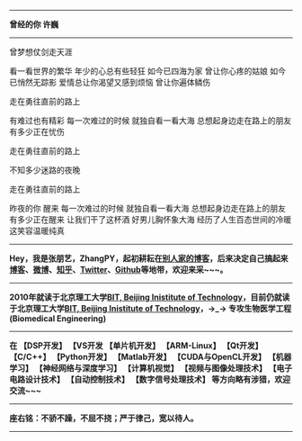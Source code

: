  -------
 **曾经的你 许巍**

  ---------------------------
  
 曾梦想仗剑走天涯 
 
 看一看世界的繁华 
 年少的心总有些轻狂 
 如今已四海为家 
 曾让你心疼的姑娘 
 如今已悄然无踪影 
 爱情总让你渴望又感到烦恼 
 曾让你遍体鳞伤 

 走在勇往直前的路上 

 有难过也有精彩 
 每一次难过的时候 
 就独自看一看大海 
 总想起身边走在路上的朋友 
 有多少正在忧伤 

 走在勇往直前的路上 
 
 不知多少迷路的夜晚 

 走在勇往直前的路上 

 昨夜的你 醒来 
 每一次难过的时候 
 就独自看一看大海 
 总想起身边走在路上的朋友 
 有多少正在醒来 
 让我们干了这杯酒 
 好男儿胸怀象大海 
 经历了人生百态世间的冷暖 
 这笑容温暖纯真

 
 -------



**Hey，我是张朋艺，ZhangPY，起初耕耘在[别人家的博客](http://blog.csdn.net/lg1259156776)，后来决定自己搞起来[博客](https://zhangpy.club)、[微博](weibo.com/iamhuty)、[知乎](https://www.zhihu.com/people/ZhangPYi)、[Twitter](https://twitter.com/ZhangPYi/)、[Github](http://github.com/ZhangPYi)等地带，欢迎来采~~~。**
 
-------

**2010年就读于北京理工大学[BIT, Beijing Inistitute of Technology](http://www.bit.edu.cn/)，目前仍就读于北京理工大学[BIT, Beijing Inistitute of Technology](http://www.bit.edu.cn/)，→_→ 专攻生物医学工程(Biomedical Engineering)**

-------

**在 【DSP开发】 【VS开发 【单片机开发】 【ARM-Linux】 【Qt开发】 【C/C++】 【Python开发】 【Matlab开发】 【CUDA与OpenCL开发】 【机器学习】 【神经网络与深度学习】 【计算机视觉】 【视频与图像处理技术】 【电子电路设计技术】 【自动控制技术】 【数字信号处理技术】 等方向略有涉猎，欢迎交流~~~**

-------

**座右铭：不骄不躁，不屈不挠；严于律己，宽以待人。**

-------
